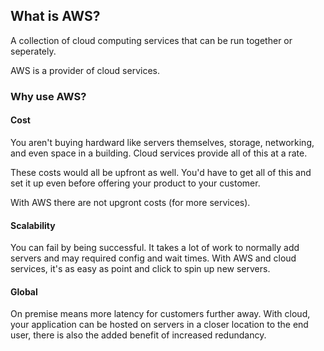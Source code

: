 ## What is AWS?

A collection of cloud computing services that can be run together or seperately.

AWS is a provider of cloud services.

### Why use AWS?

#### Cost

You aren't buying hardward like servers themselves, storage, networking, and even space in a building. Cloud services provide all of this at a rate.

These costs would all be upfront as well. You'd have to get all of this and set it up even before offering your product to your customer.

With AWS there are not upgront costs (for more services).

#### Scalability

You can fail by being successful. It takes a lot of work to normally add servers and may required config and wait times. With AWS and cloud services, it's as easy as point and click to spin up new servers.

#### Global

On premise means more latency for customers further away. With cloud, your application can be hosted on servers in a closer location to the end user, there is also the added benefit of increased redundancy.
